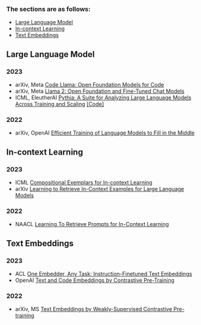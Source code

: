 ### The sections are as follows:
- [Large Language Model](#Large-Language-Model)
- [In-context Learning](#In-context-Learning)
- [Text Embeddings](#Text-Embeddings)


## Large Language Model
### 2023
- arXiv, Meta [Code Llama: Open Foundation Models for Code](https://arxiv.org/pdf/2308.12950v2.pdf)
- arXiv, Meta [Llama 2: Open Foundation and Fine-Tuned Chat Models](https://arxiv.org/abs/2307.09288)
- ICML, EleutherAI [Pythia: A Suite for Analyzing Large Language Models Across Training and Scaling](https://arxiv.org/abs/2304.01373) [[Code]](https://github.com/EleutherAI/pythia)

### 2022
- arXiv, OpenAI [Efficient Training of Language Models to Fill in the Middle](https://arxiv.org/abs/2207.14255)

## In-context Learning
### 2023
- ICML [Compositional Exemplars for In-context Learning](https://arxiv.org/abs/2302.05698)
- arXiv [Learning to Retrieve In-Context Examples for Large Language Models](https://arxiv.org/abs/2307.07164)

### 2022
- NAACL [Learning To Retrieve Prompts for In-Context Learning](https://arxiv.org/abs/2112.08633)


## Text Embeddings

### 2023
- ACL [One Embedder, Any Task: Instruction-Finetuned Text Embeddings](https://arxiv.org/abs/2212.09741)
- OpenAI [Text and Code Embeddings by Contrastive Pre-Training](https://cdn.openai.com/papers/Text_and_Code_Embeddings_by_Contrastive_Pre_Training.pdf)

### 2022
- arXiv, MS [Text Embeddings by Weakly-Supervised Contrastive Pre-training](https://arxiv.org/abs/2212.03533)
